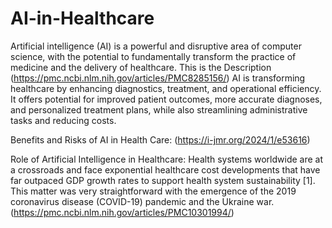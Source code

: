 # AI-in-Healthcare

Artificial intelligence (AI) is a powerful and disruptive area of computer science, with the potential to fundamentally transform the practice of medicine and the delivery of healthcare. 
This is the Description (https://pmc.ncbi.nlm.nih.gov/articles/PMC8285156/)
AI is transforming healthcare by enhancing diagnostics, treatment, and operational efficiency. It offers potential for improved patient outcomes, more accurate diagnoses, and personalized treatment plans, while also streamlining administrative tasks and reducing costs. 

Benefits and Risks of AI in Health Care:
(https://i-jmr.org/2024/1/e53616)

Role of Artificial Intelligence in Healthcare:
Health systems worldwide are at a crossroads and face exponential healthcare cost developments that have far outpaced GDP growth rates to support health system sustainability [1]. This matter was very straightforward with the emergence of the 2019 coronavirus disease (COVID-19) pandemic and the Ukraine war. 
(https://pmc.ncbi.nlm.nih.gov/articles/PMC10301994/)
